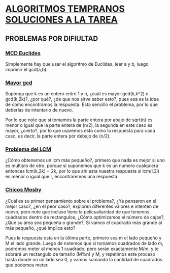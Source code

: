# [ALGORITMOS TEMPRANOS SOLUCIONES A LA TAREA]()

## PROBLEMAS POR DIFIULTAD

### [MCD Euclides](https://omegaup.com/arena/problem/MCD-Euclides/#problems)
  Simplemente hay que usar el algoritmo de Euclides, leer a y b, luego imprimir el gcd(a,b).

### [ Mayor gcd ](https://codeforces.com/problemset/problem/1370/A)
  Suponga que k es un entero entre 1 y n, ¿cuál es mayor gcd(k,k^2) o gcd(k,2k)?, ¿por qué?,
  ¿de que nos sirve saber esto?, pues esa es la idea de como encontramos la respuesta. Esta 
  sencillo el problema, por lo que deberías de intentarlo de nuevo.
  
  Por lo que note que si tomamos la parte entera por abajo de sqrt(n) es menor o igual que la
  parte entera de (n/2), la segunda en este caso es mayor, ¿cierto?, por lo que usaremos esto
  como la respuesta para cada caso, es decir, la parte entera por debajo de (n/2).

### [ Problema del LCM ](https://codeforces.com/problemset/problem/1389/A)
  ¿Cómo obtenemos un lcm más pequeño?, primero que nada es mejor si uno es multiplo de otro,
  porque si suponemos que k es un numero cualquiera entonces lcm(k,2k) = 2k, por lo que ahí
  esta nuestra respuesta si lcm(l,2l) es menor o igual que r, encontraremos una respuesta. 

### [ Chicos Mosby ](https://omegaup.com/arena/problem/OMI-2016-Chicos-Mosby/#problems)
  ¿Cuál es su primer pensamiento sobre el problema?, ¿Ya pensaron en el mejor caso?, ¿en 
  el peor caso?, exploren diferentes valores e intenten de nuevo, pero note que incluso tiene
  la pelicualiaridad de que tenemos cuadrados dentro de rectangulos, ¿Cómo optimizamos el
  número de cajas?, ¿Que su área sea pequeña o grande?, Si vamos el cuadrado más grande al más
  pequeño, ¿qué implica esto?
  
  Pues la respuesta esta en la última parte, primero sea m el lado pequeño y M el lado grande.
  Luego de notemos que si tomamos cuadrados de lado m, podremos meter al menos 1 cuadrado, pero serán
  exactamente M/m, y te sobrará un rectangulo de tamaño (M%n) y M, y repetimos este proceso
  hasta donde no un lado sea 0, y vamos sumando la cantidad de cuadrados que podemos meter.
